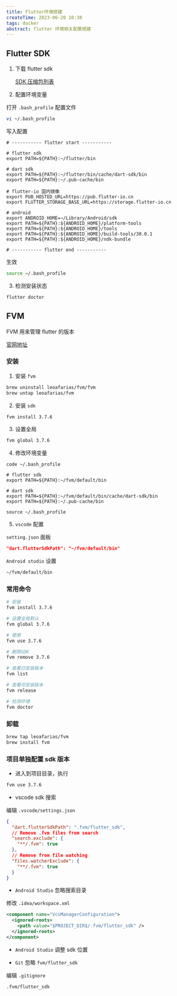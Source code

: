 ```yaml
---
title: Flutter环境搭建
createTime: 2023-06-20 10:38
tags: docker
abstract: flutter 环境相关配置搭建
---
```


## Flutter SDK

1. 下载 flutter sdk

   [SDK 压缩包列表](https://docs.flutter.dev/development/tools/sdk/releases?tab=macos)

2. 配置环境变量

打开 `.bash_profile` 配置文件

```bash
vi ~/.bash_profile
```

写入配置

```
# ----------- flutter start -----------

# flutter sdk
export PATH=${PATH}:~/flutter/bin

# dart sdk
export PATH=${PATH}:~/flutter/bin/cache/dart-sdk/bin
export PATH=${PATH}:~/.pub-cache/bin

# flutter-io 国内镜像
export PUB_HOSTED_URL=https://pub.flutter-io.cn
export FLUTTER_STORAGE_BASE_URL=https://storage.flutter-io.cn

# android
export ANDROID_HOME=~/Library/Android/sdk
export PATH=${PATH}:${ANDROID_HOME}/platform-tools
export PATH=${PATH}:${ANDROID_HOME}/tools
export PATH=${PATH}:${ANDROID_HOME}/build-tools/30.0.1
export PATH=${PATH}:${ANDROID_HOME}/ndk-bundle

# ----------- flutter end -----------
```

生效

```bash
source ~/.bash_profile
```

3. 检测安装状态

```bash
flutter doctor
```

## FVM

FVM 用来管理 flutter 的版本

[官网地址](https://fvm.app/)

### 安装

1. 安装 `fvm`

```bash
brew uninstall leoafarias/fvm/fvm
brew untap leoafarias/fvm
```

2. 安装 `sdk`

```bash
fvm install 3.7.6
```

3. 设置全局

```bash
fvm global 3.7.6
```

4. 修改环境变量

```
code ~/.bash_profile

# flutter sdk
export PATH=${PATH}:~/fvm/default/bin

# dart sdk
export PATH=${PATH}:~/fvm/default/bin/cache/dart-sdk/bin
export PATH=${PATH}:~/.pub-cache/bin

source ~/.bash_profile
```

5. `vscode` 配置

`setting.json` 面板

```json
"dart.flutterSdkPath": "~/fvm/default/bin"
```

`Android studio` 设置

```bash
~/fvm/default/bin
```

### 常用命令

```bash
# 安装
fvm install 3.7.6

# 设置全局默认
fvm global 3.7.6

# 使用
fvm use 3.7.6

# 删除SDK
fvm remove 3.7.6

# 查看已安装版本
fvm list

# 查看可安装版本
fvm release

# 检测环境
fvm doctor
```

### 卸载

```bash
brew tap leoafarias/fvm
brew install fvm
```

### 项目单独配置 sdk 版本

- 进入到项目目录，执行

```bash
fvm use 3.7.6
```

- vscode sdk 搜索

编辑 `.vscode/settings.json`

```json
{
  "dart.flutterSdkPath": ".fvm/flutter_sdk",
  // Remove .fvm files from search
  "search.exclude": {
    "**/.fvm": true
  },
  // Remove from file watching
  "files.watcherExclude": {
    "**/.fvm": true
  }
}
```

- `Android Studio` 忽略搜索目录

修改 `.idea/workspace.xml`

```xml
<component name="VcsManagerConfiguration">
  <ignored-roots>
    <path value="$PROJECT_DIR$/.fvm/flutter_sdk" />
  </ignored-roots>
</component>
```

- `Android Studio` 调整 sdk 位置

- `Git` 忽略 `fvm/flutter_sdk`

编辑 `.gitignore`

```bash
.fvm/flutter_sdk
```
